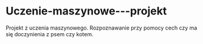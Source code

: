 # Uczenie-maszynowe---projekt

Projekt z uczenia maszynowego. Rozpoznawanie przy pomocy cech czy ma się doczynienia z psem czy kotem.

